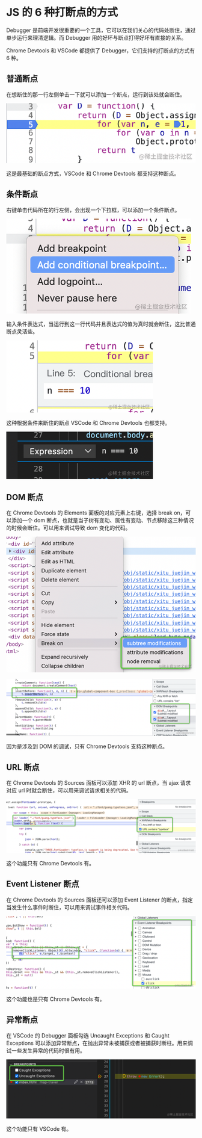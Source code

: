 # JS 的 6 种打断点的方式

Debugger 是前端开发很重要的一个工具，它可以在我们关心的代码处断住，通过单步运行来理清逻辑。而 Debugger 用的好坏与断点打得好坏有直接的关系。

Chrome Devtools 和 VSCode 都提供了 Debugger，它们支持的打断点的方式有 6 种。

## 普通断点

在想断住的那一行左侧单击一下就可以添加一个断点，运行到该处就会断住。

![图片](../../static/images/breakpoint1.jpg)

这是最基础的断点方式，VSCode 和 Chrome Devtools 都支持这种断点。

## 条件断点

右键单击代码所在的行左侧，会出现一个下拉框，可以添加一个条件断点。

![图片](../../static/images/breakpoint2.jpg)

输入条件表达式，当运行到这一行代码并且表达式的值为真时就会断住，这比普通断点灵活些。

![图片](../../static/images/breakpoint3.jpg)

这种根据条件来断住的断点 VSCode 和 Chrome Devtools 也都支持。

![图片](../../static/images/breakpoint4.jpg)

## DOM 断点

在 Chrome Devtools 的 Elements 面板的对应元素上右键，选择 break on，可以添加一个 dom 断点，也就是当子树有变动、属性有变动、节点移除这三种情况的时候会断住。可以用来调试导致 dom 变化的代码。

![图片](../../static/images/breakpoint5.jpg)

![图片](../../static/images/breakpoint6.jpg)

因为是涉及到 DOM 的调试，只有 Chrome Devtools 支持这种断点。

## URL 断点

在 Chrome Devtools 的 Sources 面板可以添加 XHR 的 url 断点，当 ajax 请求对应 url 时就会断住，可以用来调试请求相关的代码。

![图片](../../static/images/breakpoint7.jpg)

这个功能只有 Chrome Devtools 有。

## Event Listener 断点

在 Chrome Devtools 的 Sources 面板还可以添加 Event Listener 的断点，指定当发生什么事件时断住，可以用来调试事件相关代码。

![图片](../../static/images/breakpoint8.jpg)

这个功能也是只有 Chrome Devtools 有。

## 异常断点

在 VSCode 的 Debugger 面板勾选 Uncaught Exceptions 和 Caught Exceptions 可以添加异常断点，在抛出异常未被捕获或者被捕获时断柱。用来调试一些发生异常的代码时很有用。

![图片](../../static/images/breakpoint9.jpg)

这个功能只有 VSCode 有。